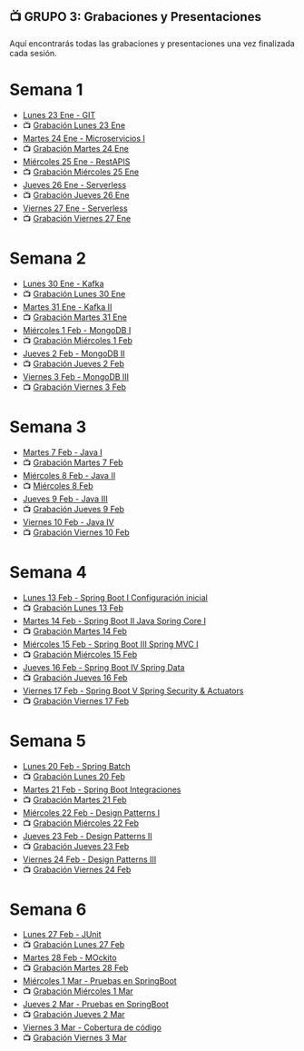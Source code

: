 ## 📺 GRUPO 3: Grabaciones y Presentaciones
Aquí encontrarás todas las grabaciones y presentaciones una vez finalizada cada sesión.

# Semana 1
- [Lunes 23 Ene - GIT](https://drive.google.com/file/d/18YeWwiAcLPZXGeCZsl8jyhqLz_gxCRnJ/view?usp=share_link)
- 📺 [Grabación Lunes 23 Ene](https://drive.google.com/file/d/1fF-QH0jJfpCKe_JJ-62sAqUWvJZzy3Hq/view?usp=sharing)
- [Martes 24 Ene - Microservicios I](https://drive.google.com/file/d/1K-f0UprpIpOuJ8sel61RRcTM-LE7d5AH/view?usp=share_link)
- 📺 [Grabación Martes 24 Ene](https://drive.google.com/file/d/1mQRQV-bDCTpkkjgMrxdlrue4JAA8kOCG/view?usp=sharing)
- [Miércoles 25 Ene - RestAPIS](https://drive.google.com/file/d/1lCDQF0MhQf8ezQn_Ylea7ES1uTQb3RwM/view?usp=sharing)
- 📺 [Grabación Miércoles 25 Ene](https://drive.google.com/file/d/1VNEnR2bf3FE1PggY3W8ll_hKOgNQZhn2/view?usp=sharing)
- [Jueves 26 Ene - Serverless](https://drive.google.com/file/d/1KnjHnUBt7gEDJRWVAdlRljqhS97fMsNi/view?usp=share_link)
- 📺 [Grabación Jueves 26 Ene](https://drive.google.com/file/d/1bu-qMZ2Nhq2ODQ3uLXq_3ulIUWvD3dls/view?usp=share_link)
- [Viernes 27 Ene - Serverless](https://drive.google.com/file/d/1KnjHnUBt7gEDJRWVAdlRljqhS97fMsNi/view?usp=share_link)
- 📺 [Grabación Viernes 27 Ene](https://drive.google.com/file/d/1_pJEhs39s540QNfcBaNsKCjPkr5PurRj/view?usp=share_link)

# Semana 2
- [Lunes 30 Ene - Kafka](https://drive.google.com/file/d/1IdKc9LZvsA8FrfcZZcM250lCXhB96L8J/view?usp=share_link)
- 📺 [Grabación Lunes 30 Ene](https://drive.google.com/file/d/1jzrOil2NmmkNgCXDfiE1DQYFGEuDasNQ/view?usp=sharing)
- [Martes 31 Ene - Kafka II](https://drive.google.com/file/d/1IdKc9LZvsA8FrfcZZcM250lCXhB96L8J/view?usp=share_link)
- 📺 [Grabación Martes 31 Ene](https://drive.google.com/file/d/1Fy0iRUtOW7lvTMVcZXBVd_fKWfc4Ccau/view?usp=sharing)
- [Miércoles 1 Feb - MongoDB I](https://drive.google.com/file/d/1yAUGb8HCQ_FfKKcpneyxVDTTF3KmcWNG/view?usp=share_link)
- 📺 [Grabación Miércoles 1 Feb](https://drive.google.com/file/d/1C6cjXr_736Croz-I_xnkTO7AHT8cD96M/view?usp=sharing)
- [Jueves 2 Feb - MongoDB II](https://drive.google.com/file/d/1nQir6fTVH27hnQKit7qS18gAPn_wcHGy/view?usp=share_link)
- 📺 [Grabación Jueves 2 Feb](https://drive.google.com/file/d/12rMmyLJ_Dogjp3I5r3KTUplQrbqeekgi/view?usp=sharing)
- [Viernes 3 Feb - MongoDB III](https://drive.google.com/file/d/1S1wIGMLDAuaWHPl4a8B8CXQKEvG-AYt1/view?usp=share_link)
- 📺 [Grabación Viernes 3 Feb](https://drive.google.com/file/d/1W97vUqY2xqpKBAoti3wJfMStFIQu0ui8/view?usp=sharing)

# Semana 3
- [Martes 7 Feb - Java I](https://drive.google.com/file/d/1Aj_-RG0sD8Yaq9c98Kwqn7e6Q1bJviFq/view?usp=sharing)
- 📺 [Grabación Martes 7 Feb](https://drive.google.com/file/d/1--JKxrSSWok71QDmpovssmSfuBMeiL-E/view?usp=sharing)
- [Miércoles 8 Feb - Java II](https://drive.google.com/file/d/1taZ4vBuh_kDXrPdINdqSjT5bVqCWbMJ2/view?usp=sharing)
- 📺 [Miércoles 8 Feb](https://drive.google.com/file/d/1vmTaQCxl3y2yRkDVOcx995VuG3g2Jfzn/view?usp=sharing)
- [Jueves 9 Feb - Java III](https://drive.google.com/file/d/15-bzix1BLrBlpv8I_zo7rf2IwU7hcQPT/view?usp=sharing)
- 📺 [Grabación Jueves 9 Feb](https://drive.google.com/file/d/1Dk1Gk5cbwboPcaCxM0OAIenRO2tOnLbE/view?usp=sharing)
-  [Viernes 10 Feb - Java IV](https://drive.google.com/file/d/1x7vV11xlxhfWVIfe764GiAKfU6kb95hq/view?usp=sharing)
- 📺 [Grabación Viernes 10 Feb](https://drive.google.com/file/d/1DuGbgkRk5I0e9KMbGpv3_4R91edJAP-L/view?usp=share_link)

# Semana 4
- [Lunes 13 Feb - Spring Boot I Configuración inicial](https://drive.google.com/file/d/1UsmE88UUePXJoxvctCtAPzTITVVL-Rfp/view?usp=sharing)
- 📺 [Grabación Lunes 13 Feb]()
- [Martes 14 Feb - Spring Boot II Java Spring Core I](https://drive.google.com/file/d/1DovOyJTc373rFphmnEfcOTHvX-GmHV2o/view?usp=sharing)
- 📺 [Grabación Martes 14 Feb]()
- [Miércoles 15 Feb - Spring Boot III Spring MVC I](https://drive.google.com/file/d/1D4NUOQQdh5YfSjK-LnE7mHWXEKGBUNS9/view?usp=share_link)
- 📺 [Grabación Miércoles 15 Feb]()
- [Jueves 16 Feb - Spring Boot IV Spring Data](https://drive.google.com/file/d/1kZki-_tENKVmroFGTR42n_4IcwYNmCBb/view?usp=sharing)
- 📺 [Grabación Jueves 16 Feb]()
-  [Viernes 17 Feb - Spring Boot V Spring Security & Actuators](https://drive.google.com/file/d/1iomPdyGYuld2ZX6Qi6tPAmwblH3B-Com/view?usp=sharing)
- 📺 [Grabación Viernes 17 Feb]()

# Semana 5
- [Lunes 20 Feb - Spring Batch](https://drive.google.com/file/d/193-5idZoZLPtFqASxqtzpsdPFkTk85jU/view?usp=share_link)
- 📺 [Grabación Lunes 20 Feb]()
- [Martes 21 Feb - Spring Boot Integraciones](https://drive.google.com/file/d/19ob0mCN931EprgopcSxFKRSfzHdzQ6w9/view?usp=share_link)
- 📺 [Grabación Martes 21 Feb]()
- [Miércoles 22 Feb - Design Patterns I](https://drive.google.com/file/d/1S3UGXHT-f7X7V8r5SO54VJTscdldjW7m/view?usp=share_link)
- 📺 [Grabación Miércoles 22 Feb]()
- [Jueves 23 Feb - Design Patterns II](https://drive.google.com/file/d/1erQLqdwcFyVzlP07RztgFmr3cs7TYw-S/view?usp=share_link)
- 📺 [Grabación Jueves 23 Feb]()
-  [Viernes 24 Feb - Design Patterns III](https://drive.google.com/file/d/1aDlADi6E6M1H4jaQ423XRc-1x_faZzg2/view?usp=sharing)
- 📺 [Grabación Viernes 24 Feb]()

# Semana 6
- [Lunes 27 Feb - JUnit]()
- 📺 [Grabación Lunes 27 Feb]()
- [Martes 28 Feb - MOckito]()
- 📺 [Grabación Martes 28 Feb]()
- [Miércoles 1 Mar - Pruebas en SpringBoot]()
- 📺 [Grabación Miércoles 1 Mar]()
- [Jueves 2 Mar - Pruebas en SpringBoot]()
- 📺 [Grabación Jueves 2 Mar]()
-  [Viernes 3 Mar - Cobertura de código]()
- 📺 [Grabación Viernes 3 Mar]()

